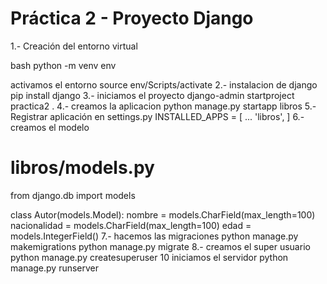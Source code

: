 # Práctica 2 - Proyecto Django 
 1.- Creación del entorno virtual 

bash
python -m venv env

activamos el entorno
source env/Scripts/activate
2.- instalacion de django
pip install django
3.- iniciamos el proyecto
django-admin startproject practica2 .
4.- creamos la aplicacion
python manage.py startapp libros
5.-Registrar aplicación en settings.py
INSTALLED_APPS = [
    ...
    'libros',
]
6.- creamos el modelo 
# libros/models.py

from django.db import models

class Autor(models.Model):
    nombre = models.CharField(max_length=100)
    nacionalidad = models.CharField(max_length=100)
    edad = models.IntegerField()
7.- hacemos las migraciones 
python manage.py makemigrations
python manage.py migrate
8.- creamos el super usuario
python manage.py createsuperuser
10 iniciamos el servidor 
python manage.py runserver

